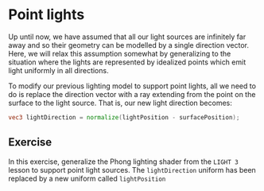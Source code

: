 # Point lights

Up until now, we have assumed that all our light sources are infinitely far away and so their geometry can be modelled by a single direction vector. Here, we will relax this assumption somewhat by generalizing to the situation where the lights are represented by idealized points which emit light uniformly in all directions.

To modify our previous lighting model to support point lights, all we need to do is replace the direction vector with a ray extending from the point on the surface to the light source.  That is, our new light direction becomes:

```glsl
vec3 lightDirection = normalize(lightPosition - surfacePosition);
```

## Exercise

In this exercise, generalize the Phong lighting shader from the `LIGHT 3` lesson to support point light sources.  The `lightDirection` uniform has been replaced by a new uniform called `lightPosition`